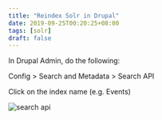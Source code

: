 ```yaml
---
title: "Reindex Solr in Drupal"
date: 2019-09-25T00:20:25+08:00
tags: [solr]
draft: false
---
```


In Drupal Admin, do the following:

Config > Search and Metadata > Search API

Click on the index name (e.g. Events)

![search api](/static/images/reindex-solr-drupal/01_search-api.png)

